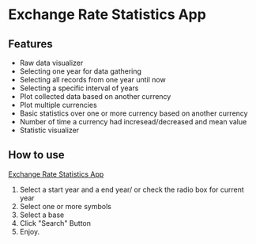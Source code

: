 # Exchange Rate Statistics App



## Features

- Raw data visualizer
- Selecting one year for data gathering
- Selecting all records from one year until now
- Selecting a specific interval of years
- Plot collected data based on another currency
- Plot multiple currencies
- Basic statistics over one or more currency based on another currency
- Number of time a currency had incresead/decreased and mean value
- Statistic visualizer

## How to use

[Exchange Rate Statistics App](https://github.com/gabrielbutnariu/Exchange-rate-statistics/blob/master/out/artifacts/Exchange_rate_Statistics_jar/Exchange%20rate%20Statistics.jar)
 1. Select a start year and a end year/  or check the radio box for current year
 2. Select one or more symbols
 3. Select a base
 4. Click "Search" Button
 5. Enjoy.
